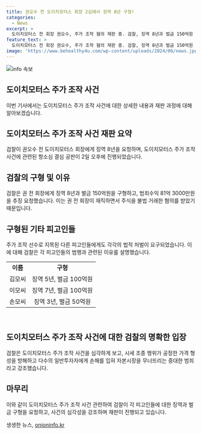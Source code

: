 ```yaml
---
title: 권오수 전 도이치모터스 회장 2심에서 징역 8년 구형!
categories:
  - News
excerpt: >
  도이치모터스 전 회장 권오수, 주가 조작 혐의 재판 중. 검찰, 징역 8년과 벌금 150억원 요청. 2009년부터 2012년까지 주가 조작, 불법 거래 등 혐의. 권 전 회장 외 13명에 벌금 및 징역 구형. 검찰 대규모 자금 조달 목적으로 수년간 범행 주장, 중요한 범죄로 강조.
feature_text: >
  도이치모터스 전 회장 권오수, 주가 조작 혐의 재판 중. 검찰, 징역 8년과 벌금 150억원 요청. 2009년부터 2012년까지 주가 조작, 불법 거래 등 혐의. 권 전 회장 외 13명에 벌금 및 징역 구형. 검찰 대규모 자금 조달 목적으로 수년간 범행 주장, 중요한 범죄로 강조.
image: 'https://www.behealthy4u.com/wp-content/uploads/2024/06/news.jpg'
---
```


<p><img src="https://www.behealthy4u.com/wp-content/uploads/2024/06/news.jpg" alt="info 속보" /></p>

<h2 data-ke-size="size26">도이치모터스 주가 조작 사건</h2>

<p data-ke-size="size16">이번 기사에서는 도이치모터스 주가 조작 사건에 대한 상세한 내용과 재판 과정에 대해 알아보겠습니다.</p>

<h2>도이치모터스 주가 조작 사건 재판 요약</h2>

<p data-ke-size="size16">검찰이 권오수 전 도이치모터스 회장에게 징역 8년을 요청하며, 도이치모터스 주가 조작 사건에 관련된 항소심 결심 공판이 2일 오후에 진행되었습니다.</p>

<h2>검찰의 구형 및 이유</h2>

<p data-ke-size="size16">검찰은 권 전 회장에게 징역 8년과 벌금 150억원을 구형하고, 범죄수익 81억 3000만원을 추징 요청했습니다. 이는 권 전 회장이 재직하면서 주식을 불법 거래한 혐의를 받았기 때문입니다.</p>

<h2>구형된 기타 피고인들</h2>

<p data-ke-size="size16">주가 조작 선수로 지목된 다른 피고인들에게도 각각의 법적 처벌이 요구되었습니다. 이에 대해 검찰은 각 피고인들의 범행과 관련된 이유를 설명했습니다.</p>

<table>
  <tr>
    <td style="text-align: center; height: 17px;"><b>이름</b></td>
    <td style="text-align: center; height: 17px;"><b>구형</b></td>
  </tr>
  <tr>
    <td style="text-align: center; height: 17px;">김모씨</td>
    <td style="text-align: center; height: 17px;">징역 5년, 벌금 100억원</td>
  </tr>
  <tr>
    <td style="text-align: center; height: 17px;">이모씨</td>
    <td style="text-align: center; height: 17px;">징역 7년, 벌금 100억원</td>
  </tr>
  <tr>
    <td style="text-align: center; height: 17px;">손모씨</td>
    <td style="text-align: center; height: 17px;">징역 3년, 벌금 50억원</td>
  </tr>
</table>

<p data-ke-size="size16">&nbsp;</p>

<h2>도이치모터스 주가 조작 사건에 대한 검찰의 명확한 입장</h2>

<p data-ke-size="size16">검찰은 도이치모터스 주가 조작 사건을 심각하게 보고, 시세 조종 행위가 공정한 가격 형성을 방해하고 다수의 일반투자자에게 손해를 입혀 자본시장을 무너뜨리는 중대한 범죄라고 강조했습니다.</p>

<h2 data-ke-size="size26">마무리</h2>

<p data-ke-size="size16">이와 같이 도이치모터스 주가 조작 사건 관련하여 검찰이 각 피고인들에 대한 징역과 벌금 구형을 요청하고, 사건의 심각성을 강조하며 재판이 진행되고 있습니다.</p>
생생한 뉴스, <a href="https://onioninfo.kr" rel="dofollow">onioninfo.kr</a>



